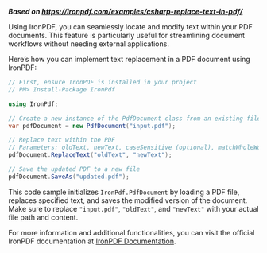 ***Based on <https://ironpdf.com/examples/csharp-replace-text-in-pdf/>***

Using IronPDF, you can seamlessly locate and modify text within your PDF documents. This feature is particularly useful for streamlining document workflows without needing external applications.

Here’s how you can implement text replacement in a PDF document using IronPDF:

```csharp
// First, ensure IronPDF is installed in your project
// PM> Install-Package IronPdf

using IronPdf;

// Create a new instance of the PdfDocument class from an existing file
var pdfDocument = new PdfDocument("input.pdf");

// Replace text within the PDF
// Parameters: oldText, newText, caseSensitive (optional), matchWholeWord (optional)
pdfDocument.ReplaceText("oldText", "newText");

// Save the updated PDF to a new file
pdfDocument.SaveAs("updated.pdf");
```

This code sample initializes `IronPdf.PdfDocument` by loading a PDF file, replaces specified text, and saves the modified version of the document. Make sure to replace `"input.pdf"`, `"oldText"`, and `"newText"` with your actual file path and content.

For more information and additional functionalities, you can visit the official IronPDF documentation at [IronPDF Documentation](https://ironpdf.com/documentation/).